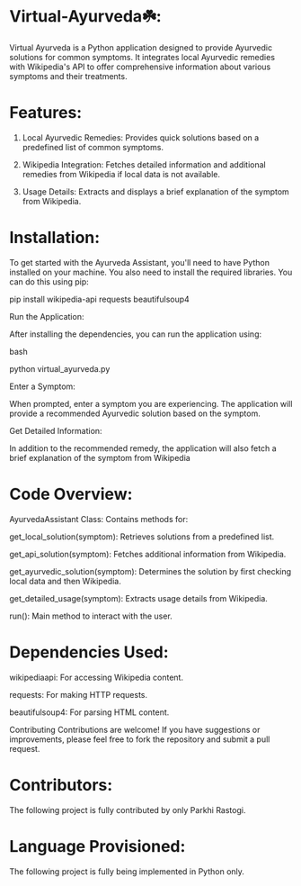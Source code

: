 # Virtual-Ayurveda☘️:
Virtual Ayurveda is a Python application designed to provide Ayurvedic solutions for common symptoms. It integrates local Ayurvedic remedies with Wikipedia's API to offer comprehensive information about various symptoms and their treatments.

# Features:
1. Local Ayurvedic Remedies: Provides quick solutions based on a predefined list of common symptoms.

2. Wikipedia Integration: Fetches detailed information and additional remedies from Wikipedia if local data is not available.

3. Usage Details: Extracts and displays a brief explanation of the symptom from Wikipedia.

# Installation:
To get started with the Ayurveda Assistant, you'll need to have Python installed on your machine. You also need to install the required libraries. You can do this using pip:

pip install wikipedia-api requests beautifulsoup4

Run the Application:

After installing the dependencies, you can run the application using:

bash

python virtual_ayurveda.py

Enter a Symptom:

When prompted, enter a symptom you are experiencing. The application will provide a recommended Ayurvedic solution based on the symptom.

Get Detailed Information:

In addition to the recommended remedy, the application will also fetch a brief explanation of the symptom from Wikipedia

# Code Overview:
AyurvedaAssistant Class:  Contains methods for:

get_local_solution(symptom): Retrieves solutions from a predefined list.

get_api_solution(symptom): Fetches additional information from Wikipedia.

get_ayurvedic_solution(symptom): Determines the solution by first checking local data and then Wikipedia.

get_detailed_usage(symptom): Extracts usage details from Wikipedia.

run(): Main method to interact with the user.

# Dependencies Used:

wikipediaapi: For accessing Wikipedia content.

requests: For making HTTP requests.

beautifulsoup4: For parsing HTML content.

Contributing
Contributions are welcome! If you have suggestions or improvements, please feel free to fork the repository and submit a pull request.

# Contributors:

The following project is fully contributed by only Parkhi Rastogi.

# Language Provisioned:

The following project is fully being implemented in Python only.


